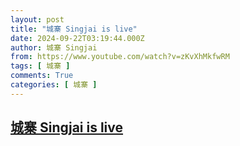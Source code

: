 ```yaml
---
layout: post
title: "城寨 Singjai is live"
date: 2024-09-22T03:19:44.000Z
author: 城寨 Singjai
from: https://www.youtube.com/watch?v=zKvXhMkfwRM
tags: [ 城寨 ]
comments: True
categories: [ 城寨 ]
---
```

<!--1726975184000-->
[城寨 Singjai is live](https://www.youtube.com/watch?v=zKvXhMkfwRM)
------

<div>

</div>
